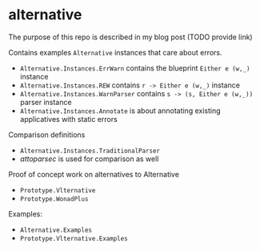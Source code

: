 # alternative

The purpose of this repo is described in my blog post (TODO provide link)

Contains examples `Alternative` instances that care about errors.  

* `Alternative.Instances.ErrWarn` contains the blueprint `Either e (w,_)` instance
* `Alternative.Instances.REW` contains `r -> Either e (w,_)` instance
* `Alternative.Instances.WarnParser` contains  `s -> (s, Either e (w,_))` parser instance
* `Alternative.Instances.Annotate` is about annotating existing applicatives with static errors

Comparison definitions

* `Alternative.Instances.TraditionalParser`
* _attoparsec_ is used for comparison as well

Proof of concept work on alternatives to Alternative

* `Prototype.Vlternative`
* `Prototype.WonadPlus`

Examples:

* `Alternative.Examples`
* `Prototype.Vlternative.Examples`



